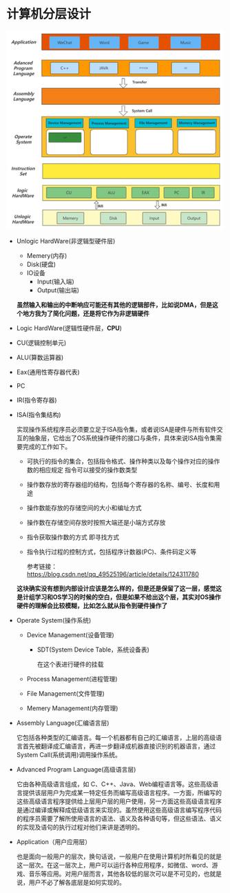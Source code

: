 # 计算机分层设计

![](https://raw.githubusercontent.com/bigshcool/myPic/main/202207070954881.png)

- Unlogic HardWare(非逻辑型硬件层)

  - Memery(内存)
  - Disk(硬盘)
  - IO设备
    - Input(输入端)
    - Output(输出端)

  **虽然输入和输出的中断响应可能还有其他的逻辑部件，比如说DMA，但是这个地方我为了简化问题，还是将它作为非逻辑硬件**

-  Logic HardWare(逻辑性硬件层，**CPU**)

  - CU(逻辑控制单元)
  - ALU(算数运算器)
  - Eax(通用性寄存器代表)
  - PC
  - IR(指令寄存器)

- ISA(指令集结构)

  实现操作系统程序员必须要立足于ISA指令集，或者说ISA是硬件与所有软件交互的抽象层，它给出了OS系统操作硬件的接口与条件，具体来说ISA指令集需要完成的工作如下。

  - 可执行的指令的集合，包括指令格式、操作种类以及每个操作对应的操作数的相应规定
    指令可以接受的操作数类型

  - 操作数存放的寄存器组的结构，包括每个寄存器的名称、编号、长度和用途

  - 操作数能存放的存储空间的大小和编址方式

  - 操作数在存储空间存放时按照大端还是小端方式存放

  - 指令获取操作数的方式 即寻找方式

  - 指令执行过程的控制方式，包括程序计数器(PC)、条件码定义等

    参考链接：https://blog.csdn.net/qq_49525196/article/details/124311780

  **这块确实没有想到内部设计应该是怎么样的，但是还是保留了这一层，感觉这是计组学习和OS学习的时候的空白，但是如果不给出这个层，其实对OS操作硬件的理解会比较模糊，比如怎么就从指令到硬件操作了**

- Operate System(操作系统)

  - Device Management(设备管理)

    - SDT(System Device Table，系统设备表)

      在这个表进行硬件的挂载

  - Process Management(进程管理)

  - File Management(文件管理)

  - Memery Management(内存管理)

- Assembly Language(汇编语言层)

  它包括各种类型的汇编语言。每一个机器都有自己的汇编语言，上层的高级语言首先被翻译成汇编语言，再进一步翻译成机器直接识别的机器语言，通过System Call(系统调用)调用操作系统。

- Advanced Program Language(高级语言层)

  它由各种高级语言组成，如 C、C++、Java、Web编程语言等。这些高级语言提供该层用户为完成某一特定任务而编写高级语言程序。一方面，所编写的这些高级语言程序提供给上层用户层的用户使用，另一方面这些高级语言程序是通过编译或解释成低级语言来实现的。虽然使用这些高级语言编写程序代码的程序员需要了解所使用语言的语法、语义及各种语句等，但这些语法、语义的实现及语句的执行过程对他们来讲是透明的。 

- Application（用户应用层）

  也是面向一般用户的层次，换句话说，一般用户在使用计算机时所看见的就是这一层次。在这一层次上，用户可以运行各种应用程序，如微信、word、游戏、音乐等应用。对用户层而言，其他各较低的层次可以是不可见的，也就是说，用户不必了解各底层是如何实现的。

  

  
